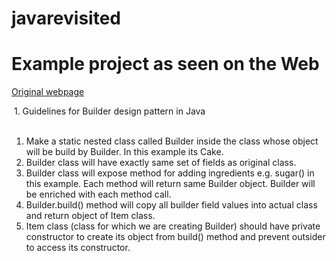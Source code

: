 # javarevisited
<h1>Example project as seen on the Web</h1>
<a href="https://javarevisited.blogspot.com/2012/06/builder-design-pattern-in-java-example.html" target="_blank">Original webpage</a>
<br/>

&nbsp;1. Guidelines for Builder design pattern in Java<br/>
&nbsp;<ol>
<li> Make a static nested class called Builder inside the class whose object will be build by Builder. In this example its Cake.</li>

<li> Builder class will have exactly same set of fields as original class.</li>
<li> Builder class will expose method for adding ingredients e.g. sugar() in this example. Each method will return same Builder object. Builder will be enriched with each method call.</li>

<li> Builder.build() method will copy all builder field values into actual class and return object of Item class.</li>
<li> Item class (class for which we are creating Builder) should have private constructor to create its object from build() method and prevent outsider to access its constructor.</li>
</ol>
